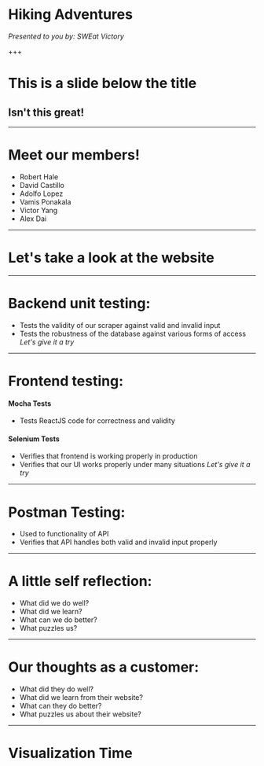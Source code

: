 # Hiking Adventures
*Presented to you by: SWEat Victory*

+++

# This is a slide below the title
## Isn't this great!

---

# Meet our members!
* Robert Hale
* David Castillo
* Adolfo Lopez
* Vamis Ponakala
* Victor Yang
* Alex Dai

---

# Let's take a look at the website

---

# Backend unit testing:
* Tests the validity of our scraper against valid and invalid input
* Tests the robustness of the database against various forms of access
*Let's give it a try*

---

# Frontend testing:
#### Mocha Tests
* Tests ReactJS code for correctness and validity
#### Selenium Tests
* Verifies that frontend is working properly in production
* Verifies that our UI works properly under many situations
*Let's give it a try*

---

# Postman Testing:
* Used to functionality of API
* Verifies that API handles both valid and invalid input properly

---

# A little self reflection:
* What did we do well?
* What did we learn?
* What can we do better?
* What puzzles us?

---

# Our thoughts as a customer:
* What did they do well?
* What did we learn from their website?
* What can they do better?
* What puzzles us about their website?

---

# Visualization Time